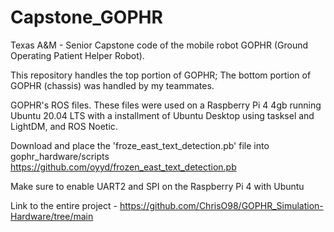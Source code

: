 # Capstone_GOPHR
Texas A&M - Senior Capstone code of the mobile robot GOPHR (Ground Operating Patient Helper Robot).

This repository handles the top portion of GOPHR; The bottom portion of GOPHR (chassis) was handled by my teammates.

GOPHR's ROS files. These files were used on a Raspberry Pi 4 4gb running Ubuntu 20.04 LTS with a installment of Ubuntu Desktop using tasksel and LightDM, and ROS Noetic.

Download and place the 'froze_east_text_detection.pb' file into gophr_hardware/scripts
https://github.com/oyyd/frozen_east_text_detection.pb

Make sure to enable UART2 and SPI on the Raspberry Pi 4 with Ubuntu

Link to the entire project - https://github.com/ChrisO98/GOPHR_Simulation-Hardware/tree/main
